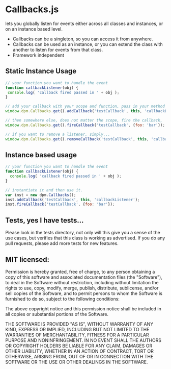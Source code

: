 # Callbacks.js
lets you globally listen for events either across all classes and instances, or on an instance based level.

- Callbacks can be a singleton, so you can access it from anywhere.
- Callbacks can be used as an instance, or you can extend the class with another to listen for events from that class.
- Framework independent

## Static Instance Usage

```javascript
// your function you want to handle the event
function callbackListener(obj) {
 console.log( 'callback fired passed in ' + obj );
}

// add your callback with your scope and function, pass in your method as a string
window.dpm.Callbacks.get().addCallback('testCallback', this, 'callbackListener');

// then somewhere else, does not matter the scope, fire the callback,
window.dpm.Callbacks.get().fireCallback('testCallback', {foo: 'bar'});

// if you want to remove a listener, simply...
window.dpm.Callbacks.get().removeCallback('testCallback', this, 'callbackListener');
```

## Instance based usage

```javascript
// your function you want to handle the event
function callbackListener(obj) {
  console.log( 'callback fired passed in ' + obj );
}

// instantiate it and then use it.
var inst = new dpm.Callbacks();
inst.addCallback('testCallback', this, 'callbackListener');
inst.fireCallback('testCallback', {foo: 'bar'});
```

## Tests, yes I have tests...
Please look in the tests directory, not only will this give you a sense of the use cases, but verifies that this class is working as advertised. If you do any pull requests, please add more tests for new features.

## MIT licensed:
Permission is hereby granted, free of charge, to any person obtaining a copy of this software and associated documentation files (the "Software"), to deal in the Software without restriction, including without limitation the rights to use, copy, modify, merge, publish, distribute, sublicense, and/or sell copies of the Software, and to permit persons to whom the Software is furnished to do so, subject to the following conditions:

The above copyright notice and this permission notice shall be included in all copies or substantial portions of the Software.

THE SOFTWARE IS PROVIDED "AS IS", WITHOUT WARRANTY OF ANY KIND, EXPRESS OR IMPLIED, INCLUDING BUT NOT LIMITED TO THE WARRANTIES OF MERCHANTABILITY, FITNESS FOR A PARTICULAR PURPOSE AND NONINFRINGEMENT. IN NO EVENT SHALL THE AUTHORS OR COPYRIGHT HOLDERS BE LIABLE FOR ANY CLAIM, DAMAGES OR OTHER LIABILITY, WHETHER IN AN ACTION OF CONTRACT, TORT OR OTHERWISE, ARISING FROM, OUT OF OR IN CONNECTION WITH THE SOFTWARE OR THE USE OR OTHER DEALINGS IN THE SOFTWARE.
